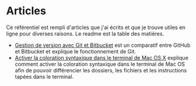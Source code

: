 # Articles

Ce référentiel est rempli d'articles que j'ai écrits et que je trouve utiles en ligne pour diverses raisons.
Le readme est la table des matières.

* [Gestion de version avec Git et Bitbucket]() est un comparatif entre GitHub et Bitbucket et explique le fonctionnement de Git.   
* [Activer la coloration syntaxique dans le terminal de Mac OS X]() explique comment activer la coloration syntaxique dans le terminal de Mac OS afin de pouvoir différencier les dossiers, les fichiers et les instructions tapées dans le terminal.
